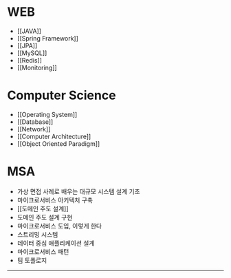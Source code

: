 # WEB
- [[JAVA]]
- [[Spring Framework]]
- [[JPA]]
- [[MySQL]]
- [[Redis]]
- [[Monitoring]]


# Computer Science
- [[Operating System]]
- [[Database]]
- [[Network]]
- [[Computer Architecture]]
- [[Object Oriented Paradigm]]


# MSA
- 가상 면접 사례로 배우는 대규모 시스템 설계 기초
- 마이크로서비스 아키텍처 구축
- [[도메인 주도 설계]]
- 도메인 주도 설계 구현
- 마이크로서비스 도입, 이렇게 한다
- 스트리밍 시스템
- 데이터 중심 애플리케이션 설계
- 마이크로서비스 패턴
- 팀 토폴로지
---
